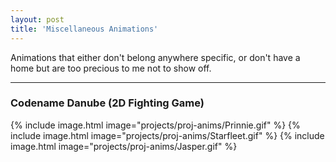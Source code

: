 ```yaml
---
layout: post
title: 'Miscellaneous Animations'
---
```

Animations that either don't belong anywhere specific, or don't have a home but are too precious to me not to show off.

---
### Codename Danube (2D Fighting Game)

{% include image.html image="projects/proj-anims/Prinnie.gif" %}
{% include image.html image="projects/proj-anims/Starfleet.gif" %}
{% include image.html image="projects/proj-anims/Jasper.gif" %}
